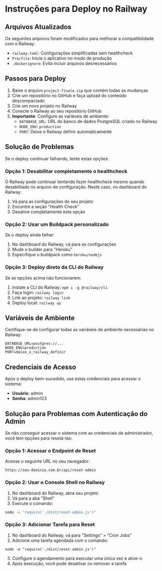 # Instruções para Deploy no Railway

## Arquivos Atualizados
Os seguintes arquivos foram modificados para melhorar a compatibilidade com o Railway:

- `railway.toml`: Configurações simplificadas sem healthcheck
- `Procfile`: Inicia o aplicativo no modo de produção
- `.dockerignore`: Evita incluir arquivos desnecessários

## Passos para Deploy

1. Baixe o arquivo `project-finale.zip` que contém todas as mudanças
2. Crie um repositório no GitHub e faça upload do conteúdo descompactado
3. Crie um novo projeto no Railway
4. Conecte o Railway ao seu repositório GitHub
5. **Importante**: Configure as variáveis de ambiente:
   - `DATABASE_URL`: URL do banco de dados PostgreSQL criado no Railway
   - `NODE_ENV`: `production`
   - `PORT`: Deixe o Railway definir automaticamente

## Solução de Problemas

Se o deploy continuar falhando, tente estas opções:

### Opção 1: Desabilitar completamente o healthcheck
O Railway pode continuar tentando fazer healthcheck mesmo quando desabilitado no arquivo de configuração. Neste caso, no dashboard do Railway:
1. Vá para as configurações do seu projeto
2. Encontre a seção "Health Check"
3. Desative completamente esta opção

### Opção 2: Usar um Buildpack personalizado
Se o deploy ainda falhar:
1. No dashboard do Railway, vá para as configurações
2. Mude o builder para "Heroku"
3. Especifique o buildpack como `heroku/nodejs`

### Opção 3: Deploy direto da CLI do Railway
Se as opções acima não funcionarem:
1. Instale a CLI do Railway: `npm i -g @railway/cli`
2. Faça login: `railway login`
3. Link ao projeto: `railway link`
4. Deploy local: `railway up`

## Variáveis de Ambiente
Certifique-se de configurar todas as variáveis de ambiente necessárias no Railway:

```
DATABASE_URL=postgres://...
NODE_ENV=production
PORT=deixe_o_railway_definir
```

## Credenciais de Acesso
Após o deploy bem-sucedido, use estas credenciais para acessar o sistema:

- **Usuário**: admin
- **Senha**: admin123

## Solução para Problemas com Autenticação do Admin

Se não conseguir acessar o sistema com as credenciais de administrador, você tem opções para resetá-las:

### Opção 1: Acessar o Endpoint de Reset
Acesse o seguinte URL no seu navegador:
```
https://seu-dominio.com.br/api/reset-admin
```

### Opção 2: Usar o Console Shell no Railway
1. No dashboard do Railway, abra seu projeto
2. Vá para a aba "Shell"
3. Execute o comando:
```bash
node -e "require('./dist/reset-admin.js')"
```

### Opção 3: Adicionar Tarefa para Reset
1. No dashboard do Railway, vá para "Settings" > "Cron Jobs"
2. Adicione uma tarefa agendada com o comando:
```
node -e "require('./dist/reset-admin.js')"
```
3. Configure o agendamento para executar uma única vez e ative-o
4. Após execução, você pode desativar ou remover a tarefa